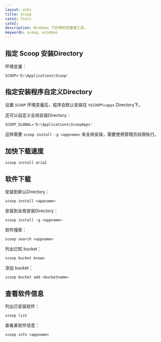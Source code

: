 ```yaml
---
layout: wiki
title: Scoop
cate1: Tools
cate2: 
description: Windows 下好用的包管理工具。
keywords: scoop, windows
---
```


## 指定 Scoop 安装Directory

环境变量：

```
SCOOP='D:\Applications\Scoop'
```

## 指定安装程序自定义Directory

设置 `SCOOP` 环境变量后，程序会默认安装在 `%SCOOP%\apps` Directory下。

还可以自定义全局安装Directory：

```
SCOOP_GLOBAL='D:\Applications\ScoopApps'
```

这样需要 `scoop install -g <appname>` 来全局安装，需要使用管理员权限执行。

## 加快下载速度

```
scoop install aria2
```

## 软件下载

安装到默认Directory：

```
scoop install <appname>
```

安装到全局安装Directory：

```
scoop install -g <appname>
```

软件搜索：

```
scoop search <appname>
```

列出已知 bucket：

```
scoop bucket known
```

添加 bucket：

```
scoop bucket add <bucketname>
```

## 查看软件信息

列出已安装软件：

```
scoop list
```

查看某软件信息：

```
scoop info <appname>
```
